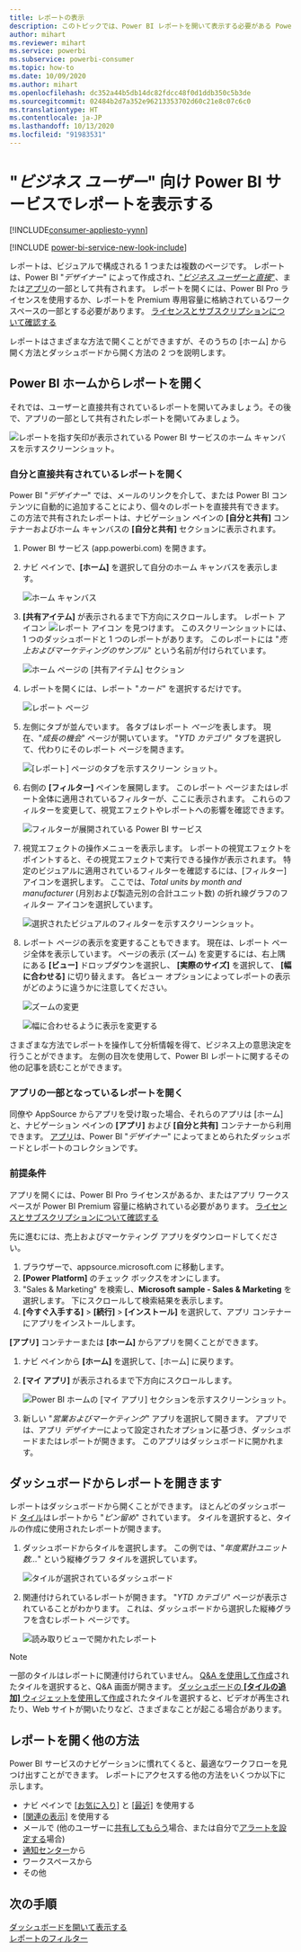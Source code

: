 ```yaml
---
title: レポートの表示
description: このトピックでは、Power BI レポートを開いて表示する必要がある Power BI のビジネス ユーザーとエンド ユーザーについて説明します。
author: mihart
ms.reviewer: mihart
ms.service: powerbi
ms.subservice: powerbi-consumer
ms.topic: how-to
ms.date: 10/09/2020
ms.author: mihart
ms.openlocfilehash: dc352a44b5db14dc82fdcc48f0d1ddb350c5b3de
ms.sourcegitcommit: 02484b2d7a352e96213353702d60c21e8c07c6c0
ms.translationtype: HT
ms.contentlocale: ja-JP
ms.lasthandoff: 10/13/2020
ms.locfileid: "91983531"
---
```

# <a name="view-a-report-in-the-power-bi-service-for-business-users"></a>"*ビジネス ユーザー*" 向け Power BI サービスでレポートを表示する

[!INCLUDE[consumer-appliesto-yynn](../includes/consumer-appliesto-yynn.md)]

[!INCLUDE [power-bi-service-new-look-include](../includes/power-bi-service-new-look-include.md)]

レポートは、ビジュアルで構成される 1 つまたは複数のページです。 レポートは、Power BI "*デザイナー*" によって作成され、["*ビジネス ユーザーと直接*"](end-user-shared-with-me.md)、または[アプリ](end-user-apps.md)の一部として共有されます。 レポートを開くには、Power BI Pro ライセンスを使用するか、レポートを Premium 専用容量に格納されているワークスペースの一部とする必要があります。 [ライセンスとサブスクリプションについて確認する](end-user-license.md)

レポートはさまざまな方法で開くことができますが、そのうちの [ホーム] から開く方法とダッシュボードから開く方法の 2 つを説明します。 

<!-- add art-->


## <a name="open-a-report-from-power-bi-home"></a>Power BI ホームからレポートを開く
それでは、ユーザーと直接共有されているレポートを開いてみましょう。その後で、アプリの一部として共有されたレポートを開いてみましょう。

   ![レポートを指す矢印が表示されている Power BI サービスのホーム キャンバスを示すスクリーンショット。](./media/end-user-report-open/power-bi-home.png)

### <a name="open-a-report-that-has-been-directly-shared-with-you"></a>自分と直接共有されているレポートを開く
Power BI "*デザイナー*" では、メールのリンクを介して、または Power BI コンテンツに自動的に追加することにより、個々のレポートを直接共有できます。 この方法で共有されたレポートは、ナビゲーション ペインの **[自分と共有]** コンテナーおよびホーム キャンバスの **[自分と共有]** セクションに表示されます。

1. Power BI サービス (app.powerbi.com) を開きます。

2. ナビ ペインで、**[ホーム]** を選択して自分のホーム キャンバスを表示します。  

   ![ホーム キャンバス](./media/end-user-report-open/power-bi-open-home.png)
   
3. **[共有アイテム]** が表示されるまで下方向にスクロールします。 レポート アイコン ![レポート アイコン](./media/end-user-report-open/power-bi-report-icon.png) を見つけます。 このスクリーンショットには、1 つのダッシュボードと 1 つのレポートがあります。 このレポートには "*売上およびマーケティングのサンプル*" という名前が付けられています。 
   
   ![ホーム ページの [共有アイテム] セクション](./media/end-user-report-open/power-bi-shared-new.png)

4. レポートを開くには、レポート "*カード*" を選択するだけです。

   ![レポート ページ](./media/end-user-report-open/power-bi-open.png)

5. 左側にタブが並んでいます。  各タブはレポート *ページ*を表します。 現在、"*成長の機会*" ページが開いています。 "*YTD カテゴリ*" タブを選択して、代わりにそのレポート ページを開きます。 

   ![[レポート] ページのタブを示すスクリーン ショット。](./media/end-user-report-open/power-bi-report-open.png)

6. 右側の **[フィルター]** ペインを展開します。 このレポート ページまたはレポート全体に適用されているフィルターが、ここに表示されます。 これらのフィルターを変更して、視覚エフェクトやレポートへの影響を確認できます。

   ![フィルターが展開されている Power BI サービス](./media/end-user-report-open/power-bi-filters.png)

7. 視覚エフェクトの操作メニューを表示します。 レポートの視覚エフェクトをポイントすると、その視覚エフェクトで実行できる操作が表示されます。 特定のビジュアルに適用されているフィルターを確認するには、[フィルター] アイコンを選択します。 ここでは、*Total units by month and manufacturer* (月別および製造元別の合計ユニット数) の折れ線グラフのフィルター アイコンを選択しています。

   ![選択されたビジュアルのフィルターを示すスクリーンショット。](./media/end-user-report-open/power-bi-visual-filters.png)

6. レポート ページの表示を変更することもできます。 現在は、レポート ページ全体を表示しています。 ページの表示 (ズーム) を変更するには、右上隅にある **[ビュー]** ドロップダウンを選択し、 **[実際のサイズ]** を選択して、 **[幅に合わせる]** に切り替えます。 各ビュー オプションによってレポートの表示がどのように違うかに注意してください。

   ![ズームの変更](./media/end-user-report-open/power-bi-view-actual.png)

   ![幅に合わせるように表示を変更する](./media/end-user-report-open/power-bi-width.png)

さまざまな方法でレポートを操作して分析情報を得て、ビジネス上の意思決定を行うことができます。  左側の目次を使用して、Power BI レポートに関するその他の記事を読むことができます。 

### <a name="open-a-report-that-is-part-of-an-app"></a>アプリの一部となっているレポートを開く
同僚や AppSource からアプリを受け取った場合、それらのアプリは [ホーム] と、ナビゲーション ペインの **[アプリ]** および **[自分と共有]** コンテナーから利用できます。 [アプリ](end-user-apps.md)は、Power BI "*デザイナー*" によってまとめられたダッシュボードとレポートのコレクションです。

### <a name="prerequisites"></a>前提条件
アプリを開くには、Power BI Pro ライセンスがあるか、またはアプリ ワークスペースが Power BI Premium 容量に格納されている必要があります。 [ライセンスとサブスクリプションについて確認する](end-user-license.md)    
    
先に進むには、売上およびマーケティング アプリをダウンロードしてください。
1. ブラウザーで、appsource.microsoft.com に移動します。
1. **[Power Platform]** のチェック ボックスをオンにします。
1. "Sales & Marketing" を検索し、**Microsoft sample - Sales & Marketing** を選択します。 下にスクロールして検索結果を表示します。
1. **[今すぐ入手する]**  >  **[続行]**  >  **[インストール]** を選択して、アプリ コンテナーにアプリをインストールします。 

**[アプリ]** コンテナーまたは **[ホーム]** からアプリを開くことができます。
1. ナビ ペインから **[ホーム]** を選択して、[ホーム] に戻ります。

7. **[マイ アプリ]** が表示されるまで下方向にスクロールします。

   ![Power BI ホームの [マイ アプリ] セクションを示すスクリーンショット。](./media/end-user-report-open/power-bi-apps-new.png)

8. 新しい "*営業およびマーケティング*" アプリを選択して開きます。 アプリでは、アプリ *デザイナー*によって設定されたオプションに基づき、ダッシュボードまたはレポートが開きます。 このアプリはダッシュボードに開かれます。  


## <a name="open-a-report-from-a-dashboard"></a>ダッシュボードからレポートを開きます
レポートはダッシュボードから開くことができます。 ほとんどのダッシュボード [タイル](end-user-tiles.md)はレポートから "*ピン留め*" されています。 タイルを選択すると、タイルの作成に使用されたレポートが開きます。 

1. ダッシュボードからタイルを選択します。 この例では、"*年度累計ユニット数...*" という縦棒グラフ タイルを選択しています。

    ![タイルが選択されているダッシュボード](./media/end-user-report-open/power-bi-dashboards.png)

2.  関連付けられているレポートが開きます。 "*YTD カテゴリ*" ページが表示されていることがわかります。 これは、ダッシュボードから選択した縦棒グラフを含むレポート ページです。

    ![読み取りビューで開かれたレポート](./media/end-user-report-open/power-bi-report-tab.png)

> [!NOTE]
> 一部のタイルはレポートに関連付けられていません。 [Q&A を使用して作成](end-user-q-and-a.md)されたタイルを選択すると、Q&A 画面が開きます。 [ダッシュボードの **[タイルの追加]** ウィジェットを使用して作成](../create-reports/service-dashboard-add-widget.md)されたタイルを選択すると、ビデオが再生されたり、Web サイトが開いたりなど、さまざまなことが起こる場合があります。  


##  <a name="still-more-ways-to-open-a-report"></a>レポートを開く他の方法
Power BI サービスのナビゲーションに慣れてくると、最適なワークフローを見つけ出すことができます。 レポートにアクセスする他の方法をいくつか以下に示します。
- ナビ ペインで [[お気に入り]](end-user-favorite.md) と [[最近]](end-user-recent.md) を使用する    
- [[関連の表示]](end-user-related.md) を使用する    
- メールで (他のユーザーに[共有してもらう](../collaborate-share/service-share-reports.md)場合、または自分で[アラートを設定する](end-user-alerts.md)場合)    
- [通知センター](end-user-notification-center.md)から    
- ワークスペースから
- その他

## <a name="next-steps"></a>次の手順
[ダッシュボードを開いて表示する](end-user-dashboard-open.md)    
[レポートのフィルター](end-user-report-filter.md)

